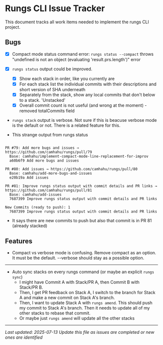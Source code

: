 # Rungs CLI Issue Tracker

This document tracks all work items needed to implement the rungs CLI project.

## Bugs
- [x] Compact mode status command error: `rungs status --compact` throws "undefined is not an object (evaluating 'result.prs.length')" error

- [x] `rungs status` output could be improved. 
  - [x] Show each stack in order, like you currently are
  - [x] For each stack list the individual commits with their descriptions and short version of SHA underneath
  - [x] Separately from the stack, show any local commits that don't below to a stack. 'Unstacked'
  - [x] Overall commit count is not useful (and wrong at the moment) - removed totalCommits field

- `rungs stack` output is verbose. Not sure if this is beacuse verbose mode is the default or not. There is a related feature for this.


- This strange output from rungs status
```

PR #79: Add more bugs and issues → https://github.com/camhahu/rungs/pull/79
  Base: camhahu/implement-compact-mode-line-replacement-for-improv
  a60b6f9 Add more bugs and issues

PR #80: Add issues → https://github.com/camhahu/rungs/pull/80
  Base: camhahu/add-more-bugs-and-issues
  e20b19a Add issues

PR #81: Improve rungs status output with commit details and PR links → https://github.com/camhahu/rungs/pull/81
  Base: camhahu/add-issues
  7687399 Improve rungs status output with commit details and PR links

New Commits (ready to push): 1
  7687399 Improve rungs status output with commit details and PR links
```
- It says there are new commits to push but also that commit is in PR 81 (already stacked)


## Features

- Compact vs verbose mode is confusing. Remove compact as an option. It must be the default. --verbose should stay as a possible option.


---

- Auto sync stacks on every rungs command (or maybe an explicit `rungs sync`)
  - I might have Commit A with Stack/PR A, then Commit B with Stack/PR B.
  - Then, I get PR feedback on Stack A, I switch to the branch for Stack A and make a new commit on Stack A's branch.
  - Then, I want to update Stack A with `rungs amend`. This should push my commit to Stack A's branch. Then it needs to update all of my other stacks to rebase that commit.
  - Or maybe just `rungs amend` will update all the other stacks

---

*Last updated: 2025-07-13*
*Update this file as issues are completed or new ones are identified*
